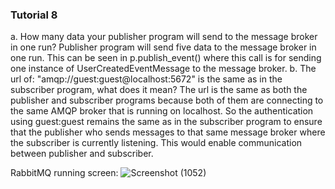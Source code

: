 ### Tutorial 8
a. How many data your publisher program will send to the message broker in one run?
Publisher program will send five data to the message broker in one run. This can be seen in p.publish_event() where this call is for sending one instance of UserCreatedEventMessage to the message broker.
b. The url of: "amqp://guest:guest@localhost:5672" is the same as in the subscriber program, what does it mean?
The url is the same as both the publisher and subscriber programs because both of them are connecting to the same AMQP broker that is running on localhost. So the authentication using guest:guest remains the same as in the subscriber program to ensure that the publisher who sends messages to that same message broker where the subscriber is currently listening. This would enable communication between publisher and subscriber.


RabbitMQ running screen:
![Screenshot (1052)](https://github.com/samuelcodingjourney/tutorial8_publisher/assets/94734973/540aadf1-65b2-46a9-ace8-ae8650e7ab40)

